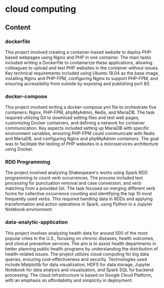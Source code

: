 # cloud computing 

## Content

### dockerfile
This project involved creating a container-based website to deploy PHP-based webpages using Nginx and PHP in one container. The main tasks included writing a Dockerfile to containerize these applications, allowing colleagues to upload and test PHP websites in the container without issues. Key technical requirements included using Ubuntu 18.04 as the base image, installing Nginx and PHP-FPM, configuring Nginx to support PHP-FPM, and ensuring accessibility from outside by exposing and publishing port 80. 

### docker-compose
This project involved writing a docker-compose.yml file to orchestrate five containers: Nginx, PHP-FPM, phpMyAdmin, Redis, and MariaDB. The task required utilizing Git to download setting files and test web pages, customizing Docker containers, and defining a network for container communication. Key aspects included setting up MariaDB with specific environment variables, ensuring PHP-FPM could communicate with Redis and MariaDB, and configuring Nginx and phpMyAdmin containers. The goal was to facilitate the testing of PHP websites in a microservices architecture using Docker.

### RDD Programming
The project involved analyzing Shakespeare's works using Spark RDD programming to count verb occurrences. The process included text processing for punctuation removal and case conversion, and verb matching from a provided list. The task focused on merging different verb forms for collective occurrence counting and identifying the top 10 most frequently used verbs. This required handling data in RDDs and applying transformation and action operations in Spark, using Python in a Jupyter Notebook environment.

### data-analytic-application
This project involves analyzing health data for around 500 of the most popular cities in the U.S., focusing on chronic diseases, health outcomes, and clinical preventive services. The aim is to assist health departments in better planning public health programs by understanding the distribution of health-related issues. The project utilizes cloud computing for big data queries, ensuring cost-effectiveness and security. Technologies used include Matplotlib for data visualization, HDFS for data storage, Jupyter Notebook for data analysis and visualization, and Spark SQL for backend processing. The cloud infrastructure is based on Google Cloud Platform, with an emphasis on affordability and simplicity in deployment.